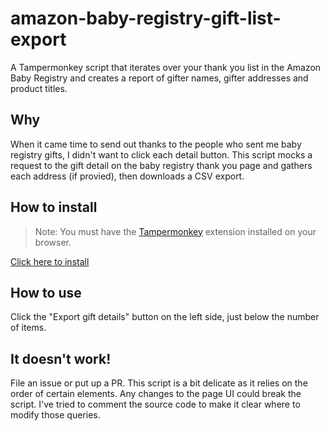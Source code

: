 # amazon-baby-registry-gift-list-export

A Tampermonkey script that iterates over your thank you list in the Amazon Baby Registry and creates a report of gifter names, gifter addresses and product titles.

## Why

When it came time to send out thanks to the people who sent me baby registry gifts, I didn't want to click each detail button. This script mocks a request to the gift detail on the baby registry thank you page and gathers each address (if provied), then downloads a CSV export. 

## How to install

> Note: You must have the [Tampermonkey](https://www.tampermonkey.net) extension installed on your browser.

[Click here to install](https://github.com/dmart914/amazon-baby-registry-gift-list-export/raw/main/gift-list-export.user.js)

## How to use

Click the "Export gift details" button on the left side, just below the number of items.

## It doesn't work!

File an issue or put up a PR. This script is a bit delicate as it relies on the order of certain elements. Any changes to the page UI could break the script. I've tried to comment the source code to make it clear where to modify those queries. 
